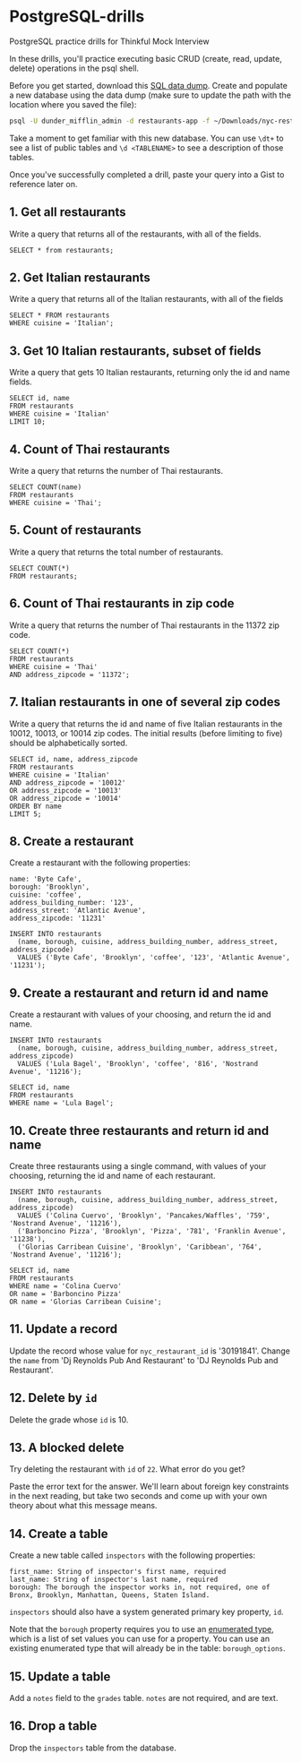 # PostgreSQL-drills
PostgreSQL practice drills for Thinkful Mock Interview


In these drills, you'll practice executing basic CRUD (create, read, update, delete) operations in the psql shell. 

Before you get started, download this [SQL data dump](https://tf-assets-prod.s3.amazonaws.com/courses/node/assets/nyc-restaurants-data-backup.sql). Create and populate a new database using the data dump (make sure to update the path with the location where you saved the file):

```bash
psql -U dunder_mifflin_admin -d restaurants-app -f ~/Downloads/nyc-restaurants-data-backup.sql
```

Take a moment to get familiar with this new database. You can use `\dt+` to see a list of public tables and  `\d <TABLENAME>` to see a description of those tables.

Once you've successfully completed a drill, paste your query into a Gist to reference later on.

## 1. Get all restaurants

Write a query that returns all of the restaurants, with all of the fields.

````SELECT * from restaurants;````

## 2. Get Italian restaurants

Write a query that returns all of the Italian restaurants, with all of the fields

````
SELECT * FROM restaurants 
WHERE cuisine = 'Italian';
````

## 3. Get 10 Italian restaurants, subset of fields

Write a query that gets 10 Italian restaurants, returning only the id and name fields.

````
SELECT id, name 
FROM restaurants 
WHERE cuisine = 'Italian' 
LIMIT 10;
````

## 4. Count of Thai restaurants

Write a query that returns the number of Thai restaurants.

````
SELECT COUNT(name) 
FROM restaurants 
WHERE cuisine = 'Thai';
````

## 5. Count of restaurants

Write a query that returns the total number of restaurants.

````
SELECT COUNT(*) 
FROM restaurants;
````

## 6. Count of Thai restaurants in zip code

Write a query that returns the number of Thai restaurants in the 11372 zip code.

````
SELECT COUNT(*) 
FROM restaurants 
WHERE cuisine = 'Thai' 
AND address_zipcode = '11372';
````

## 7. Italian restaurants in one of several zip codes

Write a query that returns the id and name of five Italian restaurants in the 10012, 10013, or 10014 zip codes. The initial results (before limiting to five) should be alphabetically sorted.

````
SELECT id, name, address_zipcode 
FROM restaurants 
WHERE cuisine = 'Italian' 
AND address_zipcode = '10012' 
OR address_zipcode = '10013' 
OR address_zipcode = '10014' 
ORDER BY name 
LIMIT 5;
````

## 8. Create a restaurant

Create a restaurant with the following properties:

```
name: 'Byte Cafe',
borough: 'Brooklyn',
cuisine: 'coffee',
address_building_number: '123',
address_street: 'Atlantic Avenue',
address_zipcode: '11231'
```

````
INSERT INTO restaurants 
  (name, borough, cuisine, address_building_number, address_street, address_zipcode) 
  VALUES ('Byte Cafe', 'Brooklyn', 'coffee', '123', 'Atlantic Avenue', '11231');
````


## 9. Create a restaurant and return id and name

Create a restaurant with values of your choosing, and return the id and name.

````
INSERT INTO restaurants
  (name, borough, cuisine, address_building_number, address_street, address_zipcode)
  VALUES ('Lula Bagel', 'Brooklyn', 'coffee', '816', 'Nostrand Avenue', '11216');
````

````
SELECT id, name 
FROM restaurants 
WHERE name = 'Lula Bagel';
````

## 10. Create three restaurants and return id and name

Create three restaurants using a single command, with values of your choosing, returning the id and name of each restaurant.
````
INSERT INTO restaurants
  (name, borough, cuisine, address_building_number, address_street, address_zipcode)
  VALUES ('Colina Cuervo', 'Brooklyn', 'Pancakes/Waffles', '759', 'Nostrand Avenue', '11216'),
  ('Barboncino Pizza', 'Brooklyn', 'Pizza', '781', 'Franklin Avenue', '11238'),
  ('Glorias Carribean Cuisine', 'Brooklyn', 'Caribbean', '764', 'Nostrand Avenue', '11216');
````

````
SELECT id, name 
FROM restaurants 
WHERE name = 'Colina Cuervo' 
OR name = 'Barboncino Pizza' 
OR name = 'Glorias Carribean Cuisine';
````

## 11. Update a record

Update the record whose value for `nyc_restaurant_id` is '30191841'. Change the `name` from 'Dj Reynolds Pub And Restaurant' to 'DJ Reynolds Pub and Restaurant'.

## 12. Delete by `id`

Delete the grade whose `id` is 10.

## 13. A blocked delete

Try deleting the restaurant with `id` of `22`. What error do you get?

Paste the error text for the answer. We'll learn about foreign key constraints in the next reading, but take two seconds and come up with your own theory about what this message means.


## 14. Create a table

Create a new table called `inspectors` with the following properties:

```
first_name: String of inspector's first name, required
last_name: String of inspector's last name, required
borough: The borough the inspector works in, not required, one of Bronx, Brooklyn, Manhattan, Queens, Staten Island.
```

`inspectors` should also have a system generated primary key property, `id`.

Note that the `borough` property requires you to use an [enumerated type](https://www.postgresql.org/docs/current/static/datatype-enum.html), which is a list of set values you can use for a property. You can use an existing enumerated type that will already be in the table: `borough_options`.

## 15. Update a table

Add a `notes` field to the `grades` table. `notes` are not required, and are text.

## 16. Drop a table

Drop the `inspectors` table from the database.

